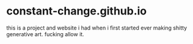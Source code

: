 # constant-change.github.io

this is a project and website i had when i first started ever making shitty generative art. fucking allow it.
